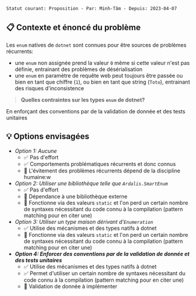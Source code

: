 ```text
Statut courant: Proposition - Par: Minh-Tâm - Depuis: 2023-04-07
```

## 📋 Contexte et énoncé du problème
Les `enum` natives de `dotnet` sont connues pour être sources de problèmes récurrents:
* une `enum` non assignée prend la valeur `0` même si cette valeur n'est pas définie, entrainant des problèmes de désérialisation
* une `enum` en paramètre de requête web peut toujours être passée ou bien en tant que chiffre (`1`), ou bien en tant que string (`Toto`), entrainant des risques d'inconsistence

> **Quelles contraintes sur les types `enum` de dotnet?**

En enforçant des conventions par de la validation de donnée et des tests unitaires

## 💡 Options envisagées
* _Option 1: Aucune_
  * ✅ Pas d'effort
  * ✅ Comportements problématiques récurrents et donc connus
  * 🚫 L'évitement des problèmes récurrents dépend de la discipline humaine:w
* _Option 2: Utiliser une bibliothèque telle que `Ardalis.SmartEnum`_
  * ✅ Pas d'effort
  * 🚫 Dépendance à une bibliothèque externe
  * 🚫 Fonctionne via des valeurs `static` et l'on perd un certain nombre de syntaxes nécessitant du code connu à la compilation (pattern matching pour en citer une)
* _Option 3: Utiliser un type maison dérivant d'`Enumeration`_
  * ✅ Utilise des mécanismes et des types natifs à dotnet
  * 🚫 Fonctionne via des valeurs `static` et l'on perd un certain nombre de syntaxes nécessitant du code connu à la compilation (pattern matching pour en citer une)
* **_Option 4: Enforcer des conventions par de la validation de donnée et des tests unitaires_**
  * ✅ Utilise des mécanismes et des types natifs à dotnet
  * ✅ Permet d'utiliser un certain nombre de syntaxes nécessitant du code connu à la compilation (pattern matching pour en citer une)
  * 🚫 Validation de donnée à implémenter

